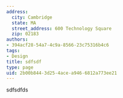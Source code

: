 ```yaml
---
address:
  city: Cambridge
  state: MA
  street_address: 600 Technology Square
  zip: 02183
authors:
- 394acf28-54a7-4c9a-8566-23c75316b4c6
tags:
- Design
title: sdfsdf
type: page
uid: 2b00b844-3d25-4ace-a946-6812a773ee21
---
```

sdfsdfds